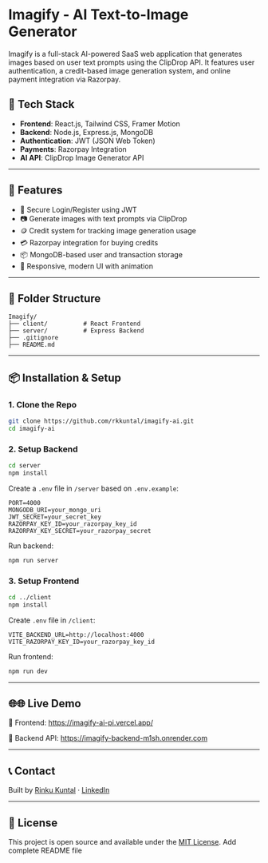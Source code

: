 # Imagify - AI Text-to-Image Generator

Imagify is a full-stack AI-powered SaaS web application that generates images based on user text prompts using the ClipDrop API. It features user authentication, a credit-based image generation system, and online payment integration via Razorpay.

## 🔧 Tech Stack

* **Frontend**: React.js, Tailwind CSS, Framer Motion
* **Backend**: Node.js, Express.js, MongoDB
* **Authentication**: JWT (JSON Web Token)
* **Payments**: Razorpay Integration
* **AI API**: ClipDrop Image Generator API

---

## 🚀 Features

* 🔐 Secure Login/Register using JWT
* 📷 Generate images with text prompts via ClipDrop
* 🪙 Credit system for tracking image generation usage
* 💳 Razorpay integration for buying credits
* 📦 MongoDB-based user and transaction storage
* 🎨 Responsive, modern UI with animation

---

## 📁 Folder Structure

```
Imagify/
├── client/          # React Frontend
├── server/          # Express Backend
├── .gitignore
├── README.md
```

---

## 📦 Installation & Setup

### 1. Clone the Repo

```bash
git clone https://github.com/rkkuntal/imagify-ai.git
cd imagify-ai
```

### 2. Setup Backend

```bash
cd server
npm install
```

Create a `.env` file in `/server` based on `.env.example`:

```env
PORT=4000
MONGODB_URI=your_mongo_uri
JWT_SECRET=your_secret_key
RAZORPAY_KEY_ID=your_razorpay_key_id
RAZORPAY_KEY_SECRET=your_razorpay_secret
```

Run backend:

```bash
npm run server
```

### 3. Setup Frontend

```bash
cd ../client
npm install
```

Create `.env` file in `/client`:

```env
VITE_BACKEND_URL=http://localhost:4000
VITE_RAZORPAY_KEY_ID=your_razorpay_key_id
```

Run frontend:

```bash
npm run dev
```

---

## 🌐🌐 Live Demo

🔗 Frontend: https://imagify-ai-pi.vercel.app/

🔗 Backend API: https://imagify-backend-m1sh.onrender.com


---

## 📞 Contact

Built by [Rinku Kuntal](https://github.com/rkkuntal) · [LinkedIn](https://linkedin.com/in/rinkukuntal)

---

## 📄 License

This project is open source and available under the [MIT License](LICENSE).
Add complete README file

